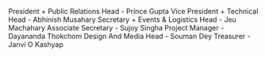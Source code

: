 President + Public Relations Head - Prince Gupta
Vice President + Technical Head - Abhinish Musahary
Secretary + Events & Logistics Head - Jeu Machahary
Associate Secretary - Sujoy Singha
Project Manager - Dayananda Thokchom
Design And Media Head - Souman Dey
Treasurer -Janvi O Kashyap
